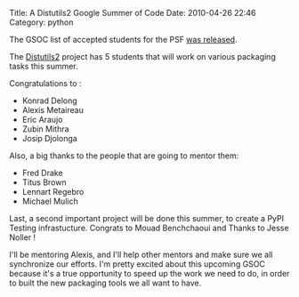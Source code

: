 Title: A Distutils2 Google Summer of Code
Date: 2010-04-26 22:46
Category: python

The GSOC list of accepted students for the PSF [was released][].   
  
The [Distutils2][] project has 5 students that will work on various
packaging tasks this summer.   
  
Congratulations to :   
-   Konrad Delong
-   Alexis Metaireau
-   Eric Araujo
-   Zubin Mithra
-   Josip Djolonga

  
Also, a big thanks to the people that are going to mentor them:   
-   Fred Drake
-   Titus Brown
-   Lennart Regebro
-   Michael Mulich

  
Last, a second important project will be done this summer, to create a
PyPI Testing infrastucture. Congrats to Mouad Benchchaoui and Thanks to
Jesse Noller !   
  
I'll be mentoring Alexis, and I'll help other mentors and make sure we
all synchronize our efforts. I'm pretty excited about this upcoming GSOC
because it's a true opportunity to speed up the work we need to do, in
order to built the new packaging tools we all want to have.

  [was released]: http://socghop.appspot.com/gsoc/org/home/google/gsoc2010/python
  [Distutils2]: http://hg.python.org/distutils2
